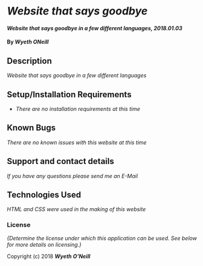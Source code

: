 # _Website that says goodbye_

#### _Website that says goodbye in a few different languages, 2018.01.03_

#### By _**Wyeth ONeill**_

## Description

_Website that says goodbye in a few different languages_

## Setup/Installation Requirements

* _There are no installation requirements at this time_


## Known Bugs

_There are no known issues with this website at this time_

## Support and contact details

_If you have any questions please send me an E-Mail_

## Technologies Used

_HTML and CSS were used in the making of this website_

### License

*{Determine the license under which this application can be used.  See below for more details on licensing.}*

Copyright (c) 2018 **_Wyeth O'Neill_**
